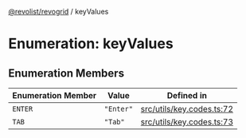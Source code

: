 [@revolist/revogrid](README.md) / keyValues

# Enumeration: keyValues

## Enumeration Members

| Enumeration Member | Value | Defined in |
| ------ | ------ | ------ |
| `ENTER` | `"Enter"` | [src/utils/key.codes.ts:72](https://github.com/revolist/revogrid/blob/15bed16e98b0807fadb0bfdae87d4c121f88e09e/src/utils/key.codes.ts#L72) |
| `TAB` | `"Tab"` | [src/utils/key.codes.ts:73](https://github.com/revolist/revogrid/blob/15bed16e98b0807fadb0bfdae87d4c121f88e09e/src/utils/key.codes.ts#L73) |

